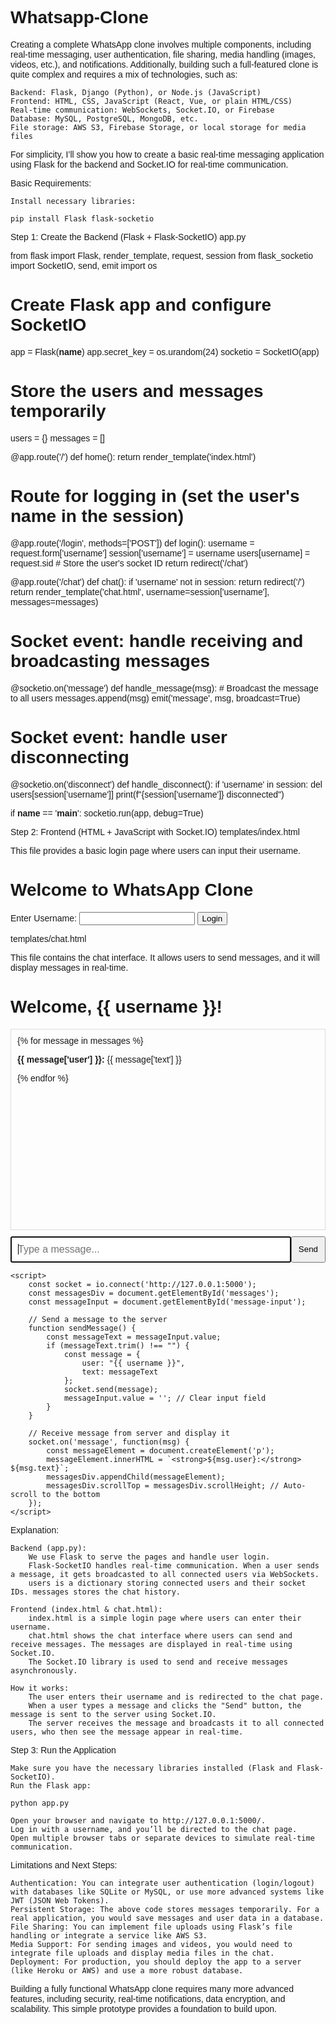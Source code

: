 # Whatsapp-Clone
Creating a complete WhatsApp clone involves multiple components, including real-time messaging, user authentication, file sharing, media handling (images, videos, etc.), and notifications. Additionally, building such a full-featured clone is quite complex and requires a mix of technologies, such as:

    Backend: Flask, Django (Python), or Node.js (JavaScript)
    Frontend: HTML, CSS, JavaScript (React, Vue, or plain HTML/CSS)
    Real-time communication: WebSockets, Socket.IO, or Firebase
    Database: MySQL, PostgreSQL, MongoDB, etc.
    File storage: AWS S3, Firebase Storage, or local storage for media files

For simplicity, I’ll show you how to create a basic real-time messaging application using Flask for the backend and Socket.IO for real-time communication.

Basic Requirements:

    Install necessary libraries:

    pip install Flask flask-socketio

Step 1: Create the Backend (Flask + Flask-SocketIO)
app.py

from flask import Flask, render_template, request, session
from flask_socketio import SocketIO, send, emit
import os

# Create Flask app and configure SocketIO
app = Flask(__name__)
app.secret_key = os.urandom(24)
socketio = SocketIO(app)

# Store the users and messages temporarily
users = {}
messages = []

@app.route('/')
def home():
    return render_template('index.html')

# Route for logging in (set the user's name in the session)
@app.route('/login', methods=['POST'])
def login():
    username = request.form['username']
    session['username'] = username
    users[username] = request.sid  # Store the user's socket ID
    return redirect('/chat')

@app.route('/chat')
def chat():
    if 'username' not in session:
        return redirect('/')
    return render_template('chat.html', username=session['username'], messages=messages)

# Socket event: handle receiving and broadcasting messages
@socketio.on('message')
def handle_message(msg):
    # Broadcast the message to all users
    messages.append(msg)
    emit('message', msg, broadcast=True)

# Socket event: handle user disconnecting
@socketio.on('disconnect')
def handle_disconnect():
    if 'username' in session:
        del users[session['username']]
        print(f"{session['username']} disconnected")

if __name__ == '__main__':
    socketio.run(app, debug=True)

Step 2: Frontend (HTML + JavaScript with Socket.IO)
templates/index.html

This file provides a basic login page where users can input their username.

<!DOCTYPE html>
<html lang="en">
<head>
    <meta charset="UTF-8">
    <meta name="viewport" content="width=device-width, initial-scale=1.0">
    <title>WhatsApp Clone - Login</title>
</head>
<body>
    <h1>Welcome to WhatsApp Clone</h1>
    <form action="/login" method="POST">
        <label for="username">Enter Username: </label>
        <input type="text" id="username" name="username" required>
        <button type="submit">Login</button>
    </form>
</body>
</html>

templates/chat.html

This file contains the chat interface. It allows users to send messages, and it will display messages in real-time.

<!DOCTYPE html>
<html lang="en">
<head>
    <meta charset="UTF-8">
    <meta name="viewport" content="width=device-width, initial-scale=1.0">
    <title>WhatsApp Clone - Chat</title>
    <script src="https://cdnjs.cloudflare.com/ajax/libs/socket.io/4.3.2/socket.io.min.js"></script>
    <style>
        body {
            font-family: Arial, sans-serif;
            padding: 10px;
        }
        .chat-box {
            width: 100%;
            max-width: 600px;
            margin: 0 auto;
        }
        .messages {
            border: 1px solid #ddd;
            height: 300px;
            overflow-y: scroll;
            padding: 10px;
        }
        .input-container {
            display: flex;
            margin-top: 10px;
        }
        .input-container input {
            flex: 1;
            padding: 10px;
            font-size: 16px;
        }
        .input-container button {
            padding: 10px;
        }
    </style>
</head>
<body>
    <h1>Welcome, {{ username }}!</h1>
    <div class="chat-box">
        <div class="messages" id="messages">
            {% for message in messages %}
                <p><strong>{{ message['user'] }}:</strong> {{ message['text'] }}</p>
            {% endfor %}
        </div>
        <div class="input-container">
            <input type="text" id="message-input" placeholder="Type a message..." autofocus>
            <button onclick="sendMessage()">Send</button>
        </div>
    </div>

    <script>
        const socket = io.connect('http://127.0.0.1:5000');
        const messagesDiv = document.getElementById('messages');
        const messageInput = document.getElementById('message-input');

        // Send a message to the server
        function sendMessage() {
            const messageText = messageInput.value;
            if (messageText.trim() !== "") {
                const message = {
                    user: "{{ username }}",
                    text: messageText
                };
                socket.send(message);
                messageInput.value = ''; // Clear input field
            }
        }

        // Receive message from server and display it
        socket.on('message', function(msg) {
            const messageElement = document.createElement('p');
            messageElement.innerHTML = `<strong>${msg.user}:</strong> ${msg.text}`;
            messagesDiv.appendChild(messageElement);
            messagesDiv.scrollTop = messagesDiv.scrollHeight; // Auto-scroll to the bottom
        });
    </script>
</body>
</html>

Explanation:

    Backend (app.py):
        We use Flask to serve the pages and handle user login.
        Flask-SocketIO handles real-time communication. When a user sends a message, it gets broadcasted to all connected users via WebSockets.
        users is a dictionary storing connected users and their socket IDs. messages stores the chat history.

    Frontend (index.html & chat.html):
        index.html is a simple login page where users can enter their username.
        chat.html shows the chat interface where users can send and receive messages. The messages are displayed in real-time using Socket.IO.
        The Socket.IO library is used to send and receive messages asynchronously.

    How it works:
        The user enters their username and is redirected to the chat page.
        When a user types a message and clicks the "Send" button, the message is sent to the server using Socket.IO.
        The server receives the message and broadcasts it to all connected users, who then see the message appear in real-time.

Step 3: Run the Application

    Make sure you have the necessary libraries installed (Flask and Flask-SocketIO).
    Run the Flask app:

    python app.py

    Open your browser and navigate to http://127.0.0.1:5000/.
    Log in with a username, and you’ll be directed to the chat page.
    Open multiple browser tabs or separate devices to simulate real-time communication.

Limitations and Next Steps:

    Authentication: You can integrate user authentication (login/logout) with databases like SQLite or MySQL, or use more advanced systems like JWT (JSON Web Tokens).
    Persistent Storage: The above code stores messages temporarily. For a real application, you would save messages and user data in a database.
    File Sharing: You can implement file uploads using Flask’s file handling or integrate a service like AWS S3.
    Media Support: For sending images and videos, you would need to integrate file uploads and display media files in the chat.
    Deployment: For production, you should deploy the app to a server (like Heroku or AWS) and use a more robust database.

Building a fully functional WhatsApp clone requires many more advanced features, including security, real-time notifications, data encryption, and scalability. This simple prototype provides a foundation to build upon.
